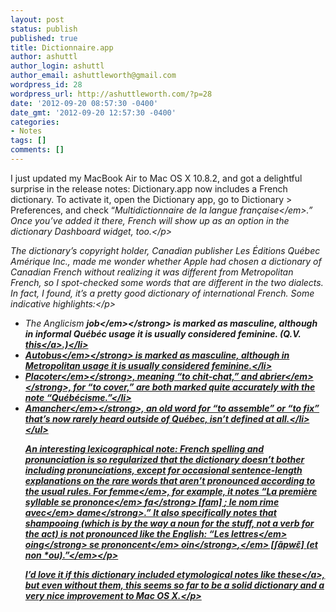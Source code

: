 ```yaml
---
layout: post
status: publish
published: true
title: Dictionnaire.app
author: ashuttl
author_login: ashuttl
author_email: ashuttleworth@gmail.com
wordpress_id: 28
wordpress_url: http://ashuttleworth.com/?p=28
date: '2012-09-20 08:57:30 -0400'
date_gmt: '2012-09-20 12:57:30 -0400'
categories:
- Notes
tags: []
comments: []
---
```

<p>I just updated my MacBook Air to Mac OS X 10.8.2, and got a delightful surprise in the release notes: Dictionary.app now includes a French dictionary. To activate it, open the Dictionary app, go to Dictionary > Preferences, and check &ldquo;<em>Multidictionnaire de la langue fran&ccedil;aise<&#47;em>.&rdquo; Once you&rsquo;ve added it there, French will show up as an option in the dictionary Dashboard widget, too.<&#47;p></p>
<p>The dictionary&rsquo;s copyright holder, Canadian publisher Les &Eacute;ditions Qu&eacute;bec Am&eacute;rique Inc., made me wonder whether Apple had chosen a dictionary of Canadian French without realizing it was different from Metropolitan French, so I spot-checked some words that are different in the two dialects. In fact, I found, it&rsquo;s a pretty good dictionary of international French. Some indicative highlights:<&#47;p></p>
<ul>
<li>The Anglicism <strong><em>job<&#47;em><&#47;strong> is marked as masculine, although in informal Qu&eacute;b&eacute;c usage it is usually considered feminine. (Q.V. <a href="http:&#47;&#47;en.wikipedia.org&#47;wiki&#47;La_Job">this<&#47;a>.)<&#47;li>
<li><strong><em>Autobus<&#47;em><&#47;strong> is marked as masculine, although in Metropolitan usage it is usually considered feminine.<&#47;li>
<li><strong><em>Placoter<&#47;em><&#47;strong>, meaning &ldquo;to chit-chat,&rdquo; and <strong><em>abrier<&#47;em><&#47;strong>, for &ldquo;to cover,&rdquo; are both marked quite accurately with the note &ldquo;Qu&eacute;b&eacute;cisme.&rdquo;<&#47;li>
<li><strong><em>Amancher<&#47;em><&#47;strong>, an old word for &ldquo;to assemble&rdquo; or &ldquo;to fix&rdquo; that&rsquo;s now rarely heard outside of Qu&eacute;bec, isn&rsquo;t defined at all.<&#47;li><br />
<&#47;ul></p>
<p>An interesting lexicographical note: French spelling and pronunciation is so regularized that the dictionary doesn&rsquo;t bother including pronunciations, except for occasional sentence-length explanations on the rare words that aren&rsquo;t pronounced according to the usual rules. For <em>femme<&#47;em>, for example, it notes &ldquo;<em>La premi&egrave;re syllable se prononce<&#47;em> <strong>fa<&#47;strong> [fam] <em>; le nom rime avec<&#47;em> <strong>dame<&#47;strong>.&rdquo; It also specifically notes that shampooing (which is by the way a noun for the stuff, not a verb for the act) is not pronounced like the English: &ldquo;<em>Les lettres<&#47;em> <strong>oing<&#47;strong> <em>se prononcent<&#47;em> <strong>oin<&#47;strong><em>,<&#47;em> [ʃɑ̃pwɛ̃]<em> (et non *ou).&rdquo;<&#47;em><&#47;p></p>
<p>I&rsquo;d love it if this dictionary included <a href="http:&#47;&#47;www.cnrtl.fr&#47;etymologie&#47;abandon">etymological notes like these<&#47;a>, but even without them, this seems so far to be a solid dictionary and a very nice improvement to Mac OS X.<&#47;p></p>
